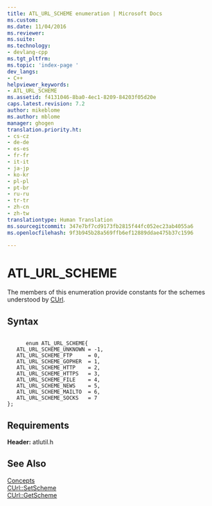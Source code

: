 ```yaml
---
title: ATL_URL_SCHEME enumeration | Microsoft Docs
ms.custom: 
ms.date: 11/04/2016
ms.reviewer: 
ms.suite: 
ms.technology:
- devlang-cpp
ms.tgt_pltfrm: 
ms.topic: 'index-page '
dev_langs:
- C++
helpviewer_keywords:
- ATL_URL_SCHEME
ms.assetid: f4131046-8ba0-4ec1-8209-84203f05d20e
caps.latest.revision: 7.2
author: mikeblome
ms.author: mblome
manager: ghogen
translation.priority.ht:
- cs-cz
- de-de
- es-es
- fr-fr
- it-it
- ja-jp
- ko-kr
- pl-pl
- pt-br
- ru-ru
- tr-tr
- zh-cn
- zh-tw
translationtype: Human Translation
ms.sourcegitcommit: 347e7bf7cd9173fb2815f44fc052ec23ab4055a6
ms.openlocfilehash: 9f3b945b28a569ffb6ef12889ddae475b37c1596

---
```



# ATL_URL_SCHEME  

The members of this enumeration provide constants for the schemes understood by [CUrl](curl-class.md).  
  
## Syntax  
  
```  
  
      enum ATL_URL_SCHEME{  
   ATL_URL_SCHEME_UNKNOWN = -1,  
   ATL_URL_SCHEME_FTP     = 0,  
   ATL_URL_SCHEME_GOPHER  = 1,  
   ATL_URL_SCHEME_HTTP    = 2,  
   ATL_URL_SCHEME_HTTPS   = 3,  
   ATL_URL_SCHEME_FILE    = 4,  
   ATL_URL_SCHEME_NEWS    = 5,  
   ATL_URL_SCHEME_MAILTO  = 6,  
   ATL_URL_SCHEME_SOCKS   = 7  
};  
```  
  
## Requirements  
 **Header:** atlutil.h  
  
## See Also  
 [Concepts](../active-template-library-atl-concepts.md)   
 [CUrl::SetScheme](curl-class.md#curl__setscheme)   
 [CUrl::GetScheme](curl-class.md#curl__getscheme)


<!--HONumber=Jan17_HO1-->


